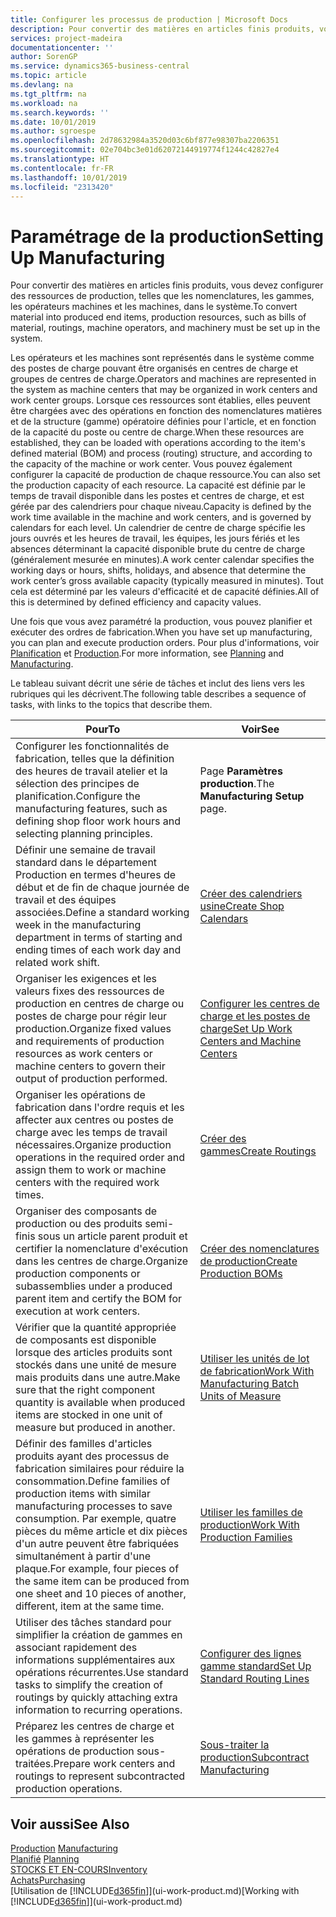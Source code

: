 ```yaml
---
title: Configurer les processus de production | Microsoft Docs
description: Pour convertir des matières en articles finis produits, vous devez configurer des ressources de production, telles que les nomenclatures, les gammes, les opérateurs machines et les machines, dans le système.
services: project-madeira
documentationcenter: ''
author: SorenGP
ms.service: dynamics365-business-central
ms.topic: article
ms.devlang: na
ms.tgt_pltfrm: na
ms.workload: na
ms.search.keywords: ''
ms.date: 10/01/2019
ms.author: sgroespe
ms.openlocfilehash: 2d78632984a3520d03c6bf877e98307ba2206351
ms.sourcegitcommit: 02e704bc3e01d62072144919774f1244c42827e4
ms.translationtype: HT
ms.contentlocale: fr-FR
ms.lasthandoff: 10/01/2019
ms.locfileid: "2313420"
---
```

# <a name="setting-up-manufacturing"></a><span data-ttu-id="0a8f9-103">Paramétrage de la production</span><span class="sxs-lookup"><span data-stu-id="0a8f9-103">Setting Up Manufacturing</span></span>
<span data-ttu-id="0a8f9-104">Pour convertir des matières en articles finis produits, vous devez configurer des ressources de production, telles que les nomenclatures, les gammes, les opérateurs machines et les machines, dans le système.</span><span class="sxs-lookup"><span data-stu-id="0a8f9-104">To convert material into produced end items, production resources, such as bills of material, routings, machine operators, and machinery must be set up in the system.</span></span>

<span data-ttu-id="0a8f9-105">Les opérateurs et les machines sont représentés dans le système comme des postes de charge pouvant être organisés en centres de charge et groupes de centres de charge.</span><span class="sxs-lookup"><span data-stu-id="0a8f9-105">Operators and machines are represented in the system as machine centers that may be organized in work centers and work center groups.</span></span> <span data-ttu-id="0a8f9-106">Lorsque ces ressources sont établies, elles peuvent être chargées avec des opérations en fonction des nomenclatures matières et de la structure (gamme) opératoire définies pour l'article, et en fonction de la capacité du poste ou centre de charge.</span><span class="sxs-lookup"><span data-stu-id="0a8f9-106">When these resources are established, they can be loaded with operations according to the item's defined material (BOM) and process (routing) structure, and according to the capacity of the machine or work center.</span></span> <span data-ttu-id="0a8f9-107">Vous pouvez également configurer la capacité de production de chaque ressource.</span><span class="sxs-lookup"><span data-stu-id="0a8f9-107">You can also set the production capacity of each resource.</span></span> <span data-ttu-id="0a8f9-108">La capacité est définie par le temps de travail disponible dans les postes et centres de charge, et est gérée par des calendriers pour chaque niveau.</span><span class="sxs-lookup"><span data-stu-id="0a8f9-108">Capacity is defined by the work time available in the machine and work centers, and is governed by calendars for each level.</span></span> <span data-ttu-id="0a8f9-109">Un calendrier de centre de charge spécifie les jours ouvrés et les heures de travail, les équipes, les jours fériés et les absences déterminant la capacité disponible brute du centre de charge (généralement mesurée en minutes).</span><span class="sxs-lookup"><span data-stu-id="0a8f9-109">A work center calendar specifies the working days or hours, shifts, holidays, and absence that determine the work center’s gross available capacity (typically measured in minutes).</span></span> <span data-ttu-id="0a8f9-110">Tout cela est déterminé par les valeurs d'efficacité et de capacité définies.</span><span class="sxs-lookup"><span data-stu-id="0a8f9-110">All of this is determined by defined efficiency and capacity values.</span></span>  

<span data-ttu-id="0a8f9-111">Une fois que vous avez paramétré la production, vous pouvez planifier et exécuter des ordres de fabrication.</span><span class="sxs-lookup"><span data-stu-id="0a8f9-111">When you have set up manufacturing, you can plan and execute production orders.</span></span> <span data-ttu-id="0a8f9-112">Pour plus d'informations, voir [Planification](production-planning.md) et [Production](production-manage-manufacturing.md).</span><span class="sxs-lookup"><span data-stu-id="0a8f9-112">For more information, see [Planning](production-planning.md) and [Manufacturing](production-manage-manufacturing.md).</span></span>  

 <span data-ttu-id="0a8f9-113">Le tableau suivant décrit une série de tâches et inclut des liens vers les rubriques qui les décrivent.</span><span class="sxs-lookup"><span data-stu-id="0a8f9-113">The following table describes a sequence of tasks, with links to the topics that describe them.</span></span>   

|<span data-ttu-id="0a8f9-114">**Pour**</span><span class="sxs-lookup"><span data-stu-id="0a8f9-114">**To**</span></span>|<span data-ttu-id="0a8f9-115">**Voir**</span><span class="sxs-lookup"><span data-stu-id="0a8f9-115">**See**</span></span>|  
|------------|-------------|  
|<span data-ttu-id="0a8f9-116">Configurer les fonctionnalités de fabrication, telles que la définition des heures de travail atelier et la sélection des principes de planification.</span><span class="sxs-lookup"><span data-stu-id="0a8f9-116">Configure the manufacturing features, such as defining shop floor work hours and selecting planning principles.</span></span>|<span data-ttu-id="0a8f9-117">Page **Paramètres production**.</span><span class="sxs-lookup"><span data-stu-id="0a8f9-117">The **Manufacturing Setup** page.</span></span>|  
|<span data-ttu-id="0a8f9-118">Définir une semaine de travail standard dans le département Production en termes d'heures de début et de fin de chaque journée de travail et des équipes associées.</span><span class="sxs-lookup"><span data-stu-id="0a8f9-118">Define a standard working week in the manufacturing department in terms of starting and ending times of each work day and related work shift.</span></span>|[<span data-ttu-id="0a8f9-119">Créer des calendriers usine</span><span class="sxs-lookup"><span data-stu-id="0a8f9-119">Create Shop Calendars</span></span>](production-how-to-create-work-center-calendars.md)|  
|<span data-ttu-id="0a8f9-120">Organiser les exigences et les valeurs fixes des ressources de production en centres de charge ou postes de charge pour régir leur production.</span><span class="sxs-lookup"><span data-stu-id="0a8f9-120">Organize fixed values and requirements of production resources as work centers or machine centers to govern their output of production performed.</span></span>|[<span data-ttu-id="0a8f9-121">Configurer les centres de charge et les postes de charge</span><span class="sxs-lookup"><span data-stu-id="0a8f9-121">Set Up Work Centers and Machine Centers</span></span>](production-how-to-set-up-work-and-machine-centers.md)|
|<span data-ttu-id="0a8f9-122">Organiser les opérations de fabrication dans l'ordre requis et les affecter aux centres ou postes de charge avec les temps de travail nécessaires.</span><span class="sxs-lookup"><span data-stu-id="0a8f9-122">Organize production operations in the required order and assign them to work or machine centers with the required work times.</span></span>|[<span data-ttu-id="0a8f9-123">Créer des gammes</span><span class="sxs-lookup"><span data-stu-id="0a8f9-123">Create Routings</span></span>](production-how-to-create-routings.md)|
|<span data-ttu-id="0a8f9-124">Organiser des composants de production ou des produits semi-finis sous un article parent produit et certifier la nomenclature d'exécution dans les centres de charge.</span><span class="sxs-lookup"><span data-stu-id="0a8f9-124">Organize production components or subassemblies under a produced parent item and certify the BOM for execution at work centers.</span></span>|[<span data-ttu-id="0a8f9-125">Créer des nomenclatures de production</span><span class="sxs-lookup"><span data-stu-id="0a8f9-125">Create Production BOMs</span></span>](production-how-to-create-production-boms.md)|
|<span data-ttu-id="0a8f9-126">Vérifier que la quantité appropriée de composants est disponible lorsque des articles produits sont stockés dans une unité de mesure mais produits dans une autre.</span><span class="sxs-lookup"><span data-stu-id="0a8f9-126">Make sure that the right component quantity is available when produced items are stocked in one unit of measure but produced in another.</span></span>|[<span data-ttu-id="0a8f9-127">Utiliser les unités de lot de fabrication</span><span class="sxs-lookup"><span data-stu-id="0a8f9-127">Work With Manufacturing Batch Units of Measure</span></span>](production-how-to-use-the-manufacturing-batch-unit-of-measure.md)|  
|<span data-ttu-id="0a8f9-128">Définir des familles d'articles produits ayant des processus de fabrication similaires pour réduire la consommation.</span><span class="sxs-lookup"><span data-stu-id="0a8f9-128">Define families of production items with similar manufacturing processes to save consumption.</span></span> <span data-ttu-id="0a8f9-129">Par exemple, quatre pièces du même article et dix pièces d'un autre peuvent être fabriquées simultanément à partir d'une plaque.</span><span class="sxs-lookup"><span data-stu-id="0a8f9-129">For example, four pieces of the same item can be produced from one sheet and 10 pieces of another, different, item at the same time.</span></span>|[<span data-ttu-id="0a8f9-130">Utiliser les familles de production</span><span class="sxs-lookup"><span data-stu-id="0a8f9-130">Work With Production Families</span></span>](production-how-work-family.md)|
|<span data-ttu-id="0a8f9-131">Utiliser des tâches standard pour simplifier la création de gammes en associant rapidement des informations supplémentaires aux opérations récurrentes.</span><span class="sxs-lookup"><span data-stu-id="0a8f9-131">Use standard tasks to simplify the creation of routings by quickly attaching extra information to recurring operations.</span></span>|[<span data-ttu-id="0a8f9-132">Configurer des lignes gamme standard</span><span class="sxs-lookup"><span data-stu-id="0a8f9-132">Set Up Standard Routing Lines</span></span>](production-how-set-up-standard-routing-lines.md)|  
|<span data-ttu-id="0a8f9-133">Préparez les centres de charge et les gammes à représenter les opérations de production sous-traitées.</span><span class="sxs-lookup"><span data-stu-id="0a8f9-133">Prepare work centers and routings to represent subcontracted production operations.</span></span>|[<span data-ttu-id="0a8f9-134">Sous-traiter la production</span><span class="sxs-lookup"><span data-stu-id="0a8f9-134">Subcontract Manufacturing</span></span>](production-how-to-subcontract-manufacturing.md)|  

## <a name="see-also"></a><span data-ttu-id="0a8f9-135">Voir aussi</span><span class="sxs-lookup"><span data-stu-id="0a8f9-135">See Also</span></span>
<span data-ttu-id="0a8f9-136">[Production](production-manage-manufacturing.md)  </span><span class="sxs-lookup"><span data-stu-id="0a8f9-136">[Manufacturing](production-manage-manufacturing.md)  </span></span>  
<span data-ttu-id="0a8f9-137">[Planifié](production-planning.md) </span><span class="sxs-lookup"><span data-stu-id="0a8f9-137">[Planning](production-planning.md) </span></span>  
[<span data-ttu-id="0a8f9-138">STOCKS ET EN-COURS</span><span class="sxs-lookup"><span data-stu-id="0a8f9-138">Inventory</span></span>](inventory-manage-inventory.md)  
[<span data-ttu-id="0a8f9-139">Achats</span><span class="sxs-lookup"><span data-stu-id="0a8f9-139">Purchasing</span></span>](purchasing-manage-purchasing.md)  
<span data-ttu-id="0a8f9-140">[Utilisation de [!INCLUDE[d365fin](includes/d365fin_md.md)]](ui-work-product.md)</span><span class="sxs-lookup"><span data-stu-id="0a8f9-140">[Working with [!INCLUDE[d365fin](includes/d365fin_md.md)]](ui-work-product.md)</span></span>

